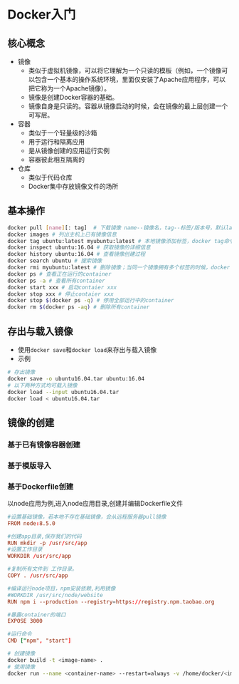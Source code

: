 # Docker入门

## 核心概念
+ 镜像
    + 类似于虚拟机镜像，可以将它理解为一个只读的模板（例如，一个镜像可以包含一个基本的操作系统环境，里面仅安装了Apache应用程序，可以把它称为一个Apache镜像）。
    + 镜像是创建Docker容器的基础。
    + 镜像自身是只读的。容器从镜像启动的时候，会在镜像的最上层创建一个可写层。
+ 容器
    + 类似于一个轻量级的沙箱
    + 用于运行和隔离应用
    + 是从镜像创建的应用运行实例
    + 容器彼此相互隔离的
+ 仓库
    + 类似于代码仓库
    + Docker集中存放镜像文件的场所

## 基本操作
```bash
docker pull [name][: tag]  # 下载镜像 name--镜像名，tag--标签/版本号，默认latest版本;示例：docker pull ubuntu: 14.04
docker images # 列出主机上已有镜像信息
docker tag ubuntu:latest myubuntu:latest # 本地镜像添加标签，docker tag命令添加的标签实际上起到了类似链接的作用
docker inspect ubuntu:16.04 # 获取镜像的详细信息
docker history ubuntu:16.04 # 查看镜像创建过程
docker search ubuntu # 搜索镜像
docker rmi myubuntu:latest # 删除镜像；当同一个镜像拥有多个标签的时候，docker rmi命令只是删除该镜像多个标签中的指定标签（只有一个标签则会删除镜像文件），并不影响镜像文件
docker ps # 查看正在运行的container
docker ps -a # 查看所有container
docker start xxx # 启动contaier xxx
docker stop xxx # 停止contaier xxx
docker stop $(docker ps -q) # 停用全部运行中的container
docker rm $(docker ps -aq) # 删除所有container
```

## 存出与载入镜像
+ 使用`docker save`和`docker load`来存出与载入镜像
+ 示例
```bash
# 存出镜像
docker save -o ubuntu16.04.tar ubuntu:16.04
# 以下两种方式均可载入镜像
docker load --input ubuntu16.04.tar
docker load < ubuntu16.04.tar
```

## 镜像的创建
### 基于已有镜像容器创建
### 基于模版导入
### 基于Dockerfile创建
以node应用为例,进入node应用目录,创建并编辑Dockerfile文件
```conf
#设置基础镜像，若本地不存在基础镜像，会从远程服务器pull镜像
FROM node:8.5.0

#创建app目录,保存我们的代码
RUN mkdir -p /usr/src/app
#设置工作目录
WORKDIR /usr/src/app

#复制所有文件到 工作目录。
COPY . /usr/src/app

#编译运行node项目，npm安装依赖,利用镜像
#WORKDIR /usr/src/node/website
RUN npm i --production --registry=https://registry.npm.taobao.org

#暴露container的端口
EXPOSE 3000

#运行命令
CMD ["npm", "start"]
```
```bash
# 创建镜像
docker build -t <image-name> .
# 使用镜像
docker run --name <container-name> --restart=always -v /home/docker/<image-name>/logs:/usr/src/app/logs -p 8181:3000 -d <image-name> 
```
